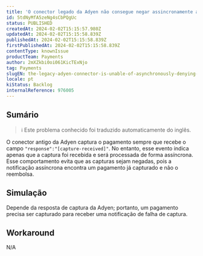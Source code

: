 ```yaml
---
title: 'O conector legado da Adyen não consegue negar assincronamente a captura de pagamentos'
id: 5tdNyMfA5zeNg4sCbPQgUc
status: PUBLISHED
createdAt: 2024-02-02T15:15:57.980Z
updatedAt: 2024-02-02T15:15:58.839Z
publishedAt: 2024-02-02T15:15:58.839Z
firstPublishedAt: 2024-02-02T15:15:58.839Z
contentType: knownIssue
productTeam: Payments
author: 2mXZkbi0oi061KicTExNjo
tag: Payments
slugEN: the-legacy-adyen-connector-is-unable-of-asynchronously-denying-payment-capture
locale: pt
kiStatus: Backlog
internalReference: 976005
---
```


## Sumário

>ℹ️ Este problema conhecido foi traduzido automaticamente do inglês.


O conector antigo da Adyen captura o pagamento sempre que recebe o campo `"response":"[capture-received]"`. No entanto, esse evento indica apenas que a captura foi recebida e será processada de forma assíncrona. Esse comportamento evita que as capturas sejam negadas, pois a notificação assíncrona encontra um pagamento já capturado e não o reembolsa.

## Simulação


Depende da resposta de captura da Adyen; portanto, um pagamento precisa ser capturado para receber uma notificação de falha de captura.



## Workaround


N/A





